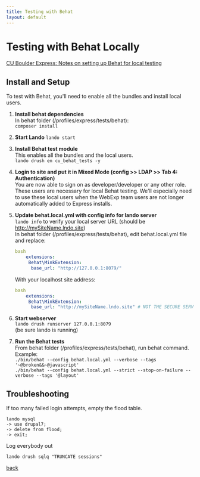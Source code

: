```yaml
---
title: Testing with Behat
layout: default
---
```


# Testing with Behat Locally

[CU Boulder Express: Notes on setting up Behat for local testing](https://github.com/CuBoulder/express/tree/dev/tests/behat)

## Install and Setup

To test with Behat, you'll need to enable all the bundles and install local users.

1. **Install behat dependencies** <br />
   In behat folder (/profiles/express/tests/behat): <br />
   `composer install`

1. **Start Lando** `lando start`

1. **Install Behat test module** <br/>
   This enables all the bundles and the local users. <br/>
   `lando drush en cu_behat_tests -y`

1. **Login to site and put it in Mixed Mode (config >> LDAP >> Tab 4: Authentication)** <br/>
   You are now able to sign on as developer/developer or any other role. These users are necessary for local Behat testing. We'll especially need to use these local users when the WebExp team users are not longer automatically added to Express installs.

1. **Update behat.local.yml with config info for lando server** <br />
   `lando info` to verify your local server URL (should be http://mySiteName.lndo.site)<br />
   In behat folder (/profiles/express/tests/behat), edit behat.local.yml file and replace:

      ```yml
      bash
          extensions:
           Behat\MinkExtension:
            base_url: "http://127.0.0.1:8079/"
      ```

      With your localhost site address:

      ```yml
      bash
          extensions:
           Behat\MinkExtension:
            base_url: "http://mySiteName.lndo.site" # NOT THE SECURE SERVER PLEASE
      ```

1. **Start webserver** <br />
   `lando drush runserver 127.0.0.1:8079` <br />
   (be sure lando is running)

1. **Run the Behat tests** <br />
   From behat folder (/profiles/express/tests/behat), run behat command.  <br />
   Example: <br />
   `./bin/behat --config behat.local.yml --verbose --tags '~@broken&&~@javascript'` <br />
   `./bin/behat --config behat.local.yml --strict --stop-on-failure --verbose --tags '@layout'`

## Troubleshooting

If too many failed login attempts, empty the flood table.
```sh-session
lando mysql
-> use drupal7;
-> delete from flood;
-> exit;
```
Log everybody out
```sh-session
lando drush sqlq "TRUNCATE sessions"
```


[back](./)
